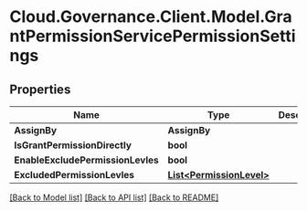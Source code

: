 # Cloud.Governance.Client.Model.GrantPermissionServicePermissionSettings
## Properties

Name | Type | Description | Notes
------------ | ------------- | ------------- | -------------
**AssignBy** | **AssignBy** |  | [optional] 
**IsGrantPermissionDirectly** | **bool** |  | [optional] 
**EnableExcludePermissionLevles** | **bool** |  | [optional] 
**ExcludedPermissionLevles** | [**List&lt;PermissionLevel&gt;**](PermissionLevel.md) |  | [optional] 

[[Back to Model list]](../README.md#documentation-for-models) [[Back to API list]](../README.md#documentation-for-api-endpoints) [[Back to README]](../README.md)

